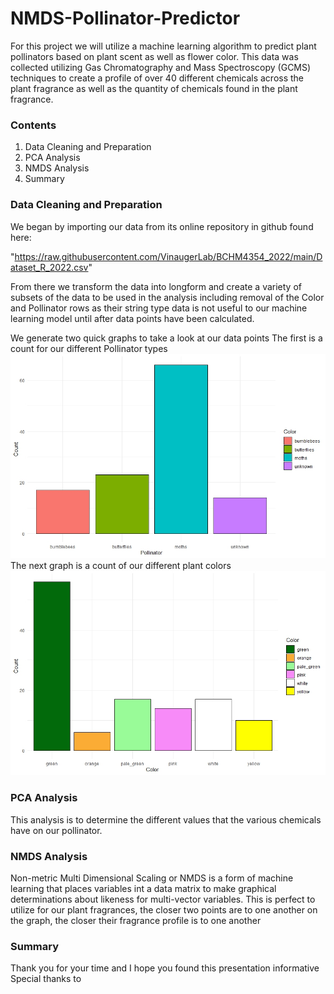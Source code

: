 # NMDS-Pollinator-Predictor
For this project we will utilize a machine learning algorithm to predict plant pollinators based on plant scent as well as flower color. This data was collected utilizing Gas Chromatography and Mass Spectroscopy (GCMS) techniques to create a profile of over 40 different chemicals across the plant fragrance as well as the quantity of chemicals found in the plant fragrance.
### Contents
1. Data Cleaning and Preparation
2. PCA Analysis
3. NMDS Analysis
5. Summary
### Data Cleaning and Preparation
We began by importing our data from its online repository in github found here:

"https://raw.githubusercontent.com/VinaugerLab/BCHM4354_2022/main/Dataset_R_2022.csv"

From there we transform the data into longform and create a variety of subsets of the data to be used in the analysis including removal of the Color and Pollinator rows as their string type data is not useful to our machine learning model until after data points have been calculated.

We generate two quick graphs to take a look at our data points
The first is a count for our different Pollinator types
![alt text](https://github.com/Jrmcclaskey/NMDS-Pollinator-Predictor/blob/68b4391ca6746533127bdbb41eb0edeeed29c602/Images/Pollinators.jpeg)
The next graph is a count of our different plant colors
![alt text](https://github.com/Jrmcclaskey/NMDS-Pollinator-Predictor/blob/68b4391ca6746533127bdbb41eb0edeeed29c602/Images/Color_Count.jpeg)
### PCA Analysis
This analysis is to determine the different values that the various chemicals have on our pollinator.
### NMDS Analysis
Non-metric Multi Dimensional Scaling or NMDS is a form of machine learning that places variables int a data matrix to make graphical determinations about likeness for multi-vector variables. This is perfect to utilize for our plant fragrances, the closer two points are to one another on the graph, the closer their fragrance profile is to one another
### Summary
Thank you for your time and I hope you found this presentation informative
Special thanks to 
